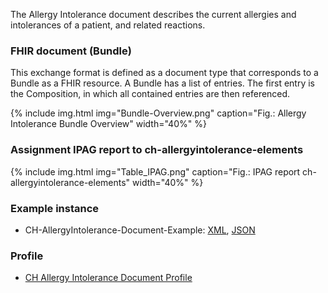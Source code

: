 
The Allergy Intolerance document describes the current allergies and intolerances of a patient, and related reactions.


### FHIR document (Bundle)
This exchange format is defined as a document type that corresponds to a Bundle as a FHIR resource. A Bundle has a list of entries. The first entry is the Composition, in which all contained entries are then referenced.

{% include img.html img="Bundle-Overview.png" caption="Fig.: Allergy Intolerance Bundle Overview" width="40%" %}


### Assignment IPAG report to ch-allergyintolerance-elements

{% include img.html img="Table_IPAG.png" caption="Fig.: IPAG report ch-allergyintolerance-elements" width="40%" %}

### Example instance
* CH-AllergyIntolerance-Document-Example: [XML](Bundle-ch-allergyintolerance-document-example.xml.html), [JSON](Bundle-ch-allergyintolerance-document-example.json.html)



### Profile
* [CH Allergy Intolerance Document Profile](StructureDefinition-ch-allergyintolerance-document-epr.html)
